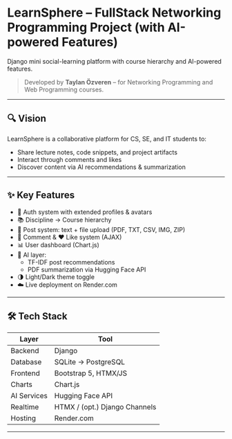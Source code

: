 # LearnSphere – FullStack Networking Programming Project (with AI-powered Features)

Django mini social-learning platform with course hierarchy and AI-powered features.  
> Developed by **Taylan Özveren** – for Networking Programming and Web Programming courses.

---

## 🔍 Vision

LearnSphere is a collaborative platform for CS, SE, and IT students to:
- Share lecture notes, code snippets, and project artifacts
- Interact through comments and likes
- Discover content via AI recommendations & summarization

---

## ✨ Key Features

- 🔐 Auth system with extended profiles & avatars
- 📚 Discipline → Course hierarchy
- 📝 Post system: text + file upload (PDF, TXT, CSV, IMG, ZIP)
- 💬 Comment & ❤️ Like system (AJAX)
- 📊 User dashboard (Chart.js)
- 🤖 AI layer:
  - TF-IDF post recommendations
  - PDF summarization via Hugging Face API
- 🌗 Light/Dark theme toggle
- ☁️ Live deployment on Render.com

---

## 🛠️ Tech Stack

| Layer       | Tool                        |
|-------------|-----------------------------|
| Backend     | Django                      |
| Database    | SQLite → PostgreSQL         |
| Frontend    | Bootstrap 5, HTMX/JS        |
| Charts      | Chart.js                    |
| AI Services | Hugging Face API            |
| Realtime    | HTMX / (opt.) Django Channels |
| Hosting     | Render.com                  |

---
